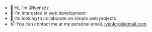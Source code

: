 - 👋 Hi, I’m @Ivenzzz
- 👀 I’m interested in web development
- 💞️ I’m looking to collaborate on simple web projects
- 📫 You can contact me at my personal email, ivenloro@gmail.com

<!---
Ivenzzz/Ivenzzz is a ✨ special ✨ repository because its `README.md` (this file) appears on your GitHub profile.
You can click the Preview link to take a look at your changes.
--->
